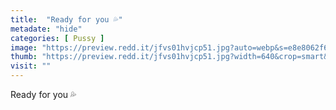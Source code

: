 ```yaml
---
title:  "Ready for you 💦"
metadate: "hide"
categories: [ Pussy ]
image: "https://preview.redd.it/jfvs01hvjcp51.jpg?auto=webp&s=e8e8062f65e1382472807843f4e6f8bfd7c0f160"
thumb: "https://preview.redd.it/jfvs01hvjcp51.jpg?width=640&crop=smart&auto=webp&s=c0fce462ec36e9bdd24f7132e92bacd5b6a52a63"
visit: ""
---
```

Ready for you 💦
